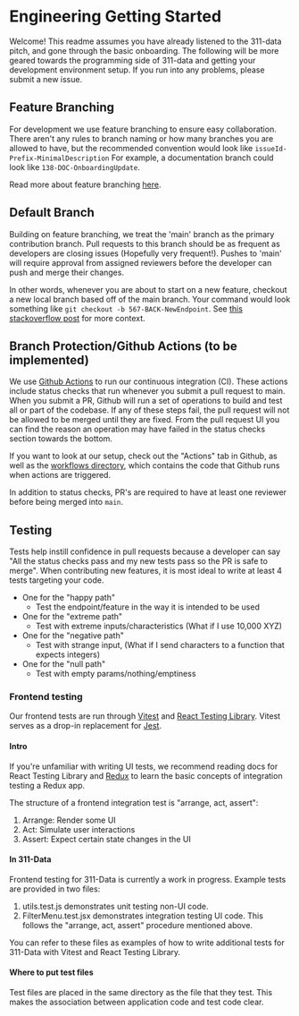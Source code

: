 # Engineering Getting Started
Welcome! This readme assumes you have already listened to the 311-data pitch, and gone through the basic onboarding. The following will be more geared towards the programming side of 311-data and getting your development environment setup. If you run into any problems, please submit a new issue.

## Feature Branching
For development we use feature branching to ensure easy collaboration. There aren't any rules to branch naming or how many branches you are allowed to have, but the recommended convention would look like `issueId-Prefix-MinimalDescription`
For example, a documentation branch could look like `138-DOC-OnboardingUpdate`.

Read more about feature branching [here](https://www.atlassian.com/git/tutorials/comparing-workflows/feature-branch-workflow).

## Default Branch
Building on feature branching, we treat the 'main' branch as the primary contribution branch. Pull requests to this branch should be as frequent as developers are closing issues (Hopefully very frequent!). Pushes to 'main' will require approval from assigned reviewers before the developer can push and merge their changes.

In other words, whenever you are about to start on a new feature, checkout a new local branch based off of the main branch. Your command would look something like `git checkout -b 567-BACK-NewEndpoint`. See [this stackoverflow post](https://stackoverflow.com/questions/4470523/create-a-branch-in-git-from-another-branch) for more context.

## Branch Protection/Github Actions (to be implemented)
We use [Github Actions](https://github.com/features/actions) to run our continuous integration (CI). These actions include status checks that run whenever you submit a pull request to main. When you submit a PR, Github will run a set of operations to build and test all or part of the codebase. If any of these steps fail, the pull request will not be allowed to be merged until they are fixed. From the pull request UI you can find the reason an operation may have failed in the status checks section towards the bottom.

If you want to look at our setup, check out the "Actions" tab in Github, as well as the [workflows directory](https://github.com/hackforla/311-data/tree/master/.github/workflows), which contains the code that Github runs when actions are triggered.

In addition to status checks, PR's are required to have at least one reviewer before being merged into `main`.

## Testing
Tests help instill confidence in pull requests because a developer can say "All the status checks pass and my new tests pass so the PR is safe to merge". When contributing new features, it is most ideal to write at least 4 tests targeting your code.
  - One for the "happy path"
    - Test the endpoint/feature in the way it is intended to be used
  - One for the "extreme path"
    - Test with extreme inputs/characteristics (What if I use 10,000 XYZ)
  - One for the "negative path"
    - Test with strange input, (What if I send characters to a function that expects integers)
  - One for the "null path"
    - Test with empty params/nothing/emptiness

### Frontend testing
Our frontend tests are run through [Vitest](https://vitest.dev/) and [React Testing Library](https://testing-library.com/docs/react-testing-library/intro/). Vitest serves as a drop-in replacement for [Jest](https://jestjs.io/).

#### Intro
If you're unfamiliar with writing UI tests, we recommend reading docs for React Testing Library and [Redux](https://redux.js.org/usage/writing-tests) to learn the basic concepts of integration testing a Redux app.

The structure of a frontend integration test is "arrange, act, assert":

1. Arrange: Render some UI
2. Act: Simulate user interactions
3. Assert: Expect certain state changes in the UI

#### In 311-Data
Frontend testing for 311-Data is currently a work in progress. Example tests are provided in two files:

1. utils.test.js demonstrates unit testing non-UI code.
2. FilterMenu.test.jsx demonstrates integration testing UI code. This follows the "arrange, act, assert" procedure mentioned above.

You can refer to these files as examples of how to write additional tests for 311-Data with Vitest and React Testing Library.

#### Where to put test files

Test files are placed in the same directory as the file that they test. This makes the association between application code and test code clear.
